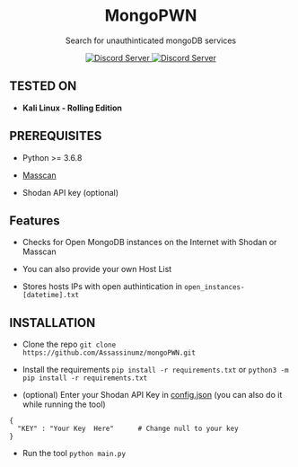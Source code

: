 <h1 align="center">MongoPWN</h1>

<p align="center">Search for unauthinticated mongoDB services</p>

<p align="center">
  <a href="https://python.org">
    <img src="https://img.shields.io/static/v1.svg?label=Python&message=3.6.8&color=blue&style=popout-square" alt="Discord Server">
  </a>
    
  <a href="https://discord.gg/3nfQadt">
    <img src="https://img.shields.io/discord/264666918034604032.svg?color=%237289DA&label=Discord&style=popout-square"                                                              alt="Discord Server">
  </a>
  </p>

## TESTED ON

*  **Kali Linux - Rolling Edition**

## PREREQUISITES

* Python >= 3.6.8

* [Masscan](https://github.com/robertdavidgraham/masscan)

* Shodan API key (optional)

## Features

* Checks for Open MongoDB instances on the Internet with Shodan or Masscan

* You can also provide your own Host List

* Stores hosts IPs with open authintication in `open_instances-[datetime].txt`

## INSTALLATION

* Clone the repo
`git clone https://github.com/Assassinumz/mongoPWN.git`

* Install the requirements
`pip install -r requirements.txt`
            or
`python3 -m pip install -r requirements.txt`

* (optional) Enter your Shodan API Key in [config.json](config.json) (you can also do it while running the tool)
```
{
  "KEY" : "Your Key  Here"      # Change null to your key
}
```

* Run the tool
`python main.py`



